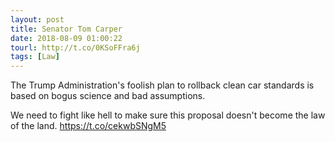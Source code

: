 ```yaml
---
layout: post
title: Senator Tom Carper
date: 2018-08-09 01:00:22
tourl: http://t.co/0KSoFFra6j
tags: [Law]
---
```

The Trump Administration's foolish plan to rollback clean car standards is based on bogus science and bad assumptions. 

We need to fight like hell to make sure this proposal doesn't become the law of the land.
https://t.co/cekwbSNgM5